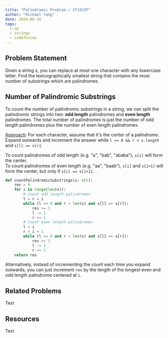 ```yaml
---
title: "Palindromic Problem / CF1913F"
author: "Michael Yang"
date: 2024-06-16
tags:
  - cp
  - strings
  - codeforces
---
```


## Problem Statement

Given a string s, you can replace at most one character with any lowercase letter. Find the lexicographically smallest string that contains the most number of substrings which are palindromes.

## Number of Palindromic Substrings

To count the number of palindromic substrings in a string, we can split the palindromic strings into two: **odd length** palindromes and **even length** palindromes. The total number of palindromes is just the number of odd length palindromes plus the number of even length palindromes.

<u>Approach</u>: For each character, assume that it's the center of a palindrome. Expand outwards and increment the answer while `l >= 0 && r < s.length` and `s[l] == s[r]`.

To count palindromes of odd length (e.g. "a", "bab", "ababa"), `s[i]` will form the center. <br> To count palindromes of even length (e.g. "aa", "baab"), `s[i]` and `s[i+1]` will form the center, but only if `s[i] == s[i+1]`.

```python
def countPalindromicSubstrings(s: str):
    res = 0
    for i in range(len(s)):
        # Count odd length palindromes
        l = r = i
        while (l >= 0 and r < len(s) and s[l] == s[r]):
            res += 1
            l -= 1
            r += 1
        # Count even length palindromes
        l = i
        r = i + 1
        while (l >= 0 and r < len(s) and s[l] == s[r]):
            res += 1
            l -= 1
            r += 1
    return res
```

Alternatively, instead of incrementing the count each time you expand outwards, you can just increment `res` by the length of the longest even and odd length palindrome centered at `i`.

## Related Problems

Text

## Resources

Text
